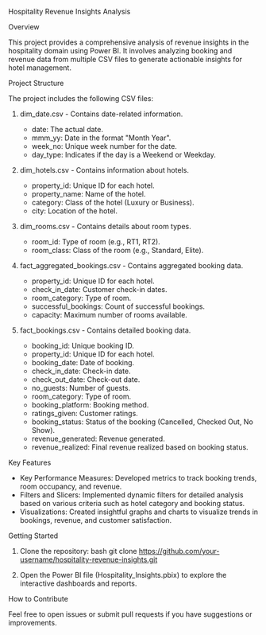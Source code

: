 Hospitality Revenue Insights Analysis

 Overview

This project provides a comprehensive analysis of revenue insights in the hospitality domain using Power BI. It involves analyzing booking and revenue data from multiple CSV files to generate actionable insights for hotel management.

 Project Structure

The project includes the following CSV files:

1. dim_date.csv - Contains date-related information.
   - date: The actual date.
   - mmm_yy: Date in the format "Month Year".
   - week_no: Unique week number for the date.
   - day_type: Indicates if the day is a Weekend or Weekday.

2. dim_hotels.csv - Contains information about hotels.
   - property_id: Unique ID for each hotel.
   - property_name: Name of the hotel.
   - category: Class of the hotel (Luxury or Business).
   - city: Location of the hotel.

3. dim_rooms.csv - Contains details about room types.
   - room_id: Type of room (e.g., RT1, RT2).
   - room_class: Class of the room (e.g., Standard, Elite).

4. fact_aggregated_bookings.csv - Contains aggregated booking data.
   - property_id: Unique ID for each hotel.
   - check_in_date: Customer check-in dates.
   - room_category: Type of room.
   - successful_bookings: Count of successful bookings.
   - capacity: Maximum number of rooms available.

5. fact_bookings.csv - Contains detailed booking data.
   - booking_id: Unique booking ID.
   - property_id: Unique ID for each hotel.
   - booking_date: Date of booking.
   - check_in_date: Check-in date.
   - check_out_date: Check-out date.
   - no_guests: Number of guests.
   - room_category: Type of room.
   - booking_platform: Booking method.
   - ratings_given: Customer ratings.
   - booking_status: Status of the booking (Cancelled, Checked Out, No Show).
   - revenue_generated: Revenue generated.
   - revenue_realized: Final revenue realized based on booking status.

 Key Features

- Key Performance Measures: Developed metrics to track booking trends, room occupancy, and revenue.
- Filters and Slicers: Implemented dynamic filters for detailed analysis based on various criteria such as hotel category and booking status.
- Visualizations: Created insightful graphs and charts to visualize trends in bookings, revenue, and customer satisfaction.

 Getting Started

1. Clone the repository:
   bash
   git clone https://github.com/your-username/hospitality-revenue-insights.git
   
2. Open the Power BI file (Hospitality_Insights.pbix) to explore the interactive dashboards and reports.

 How to Contribute

Feel free to open issues or submit pull requests if you have suggestions or improvements.
